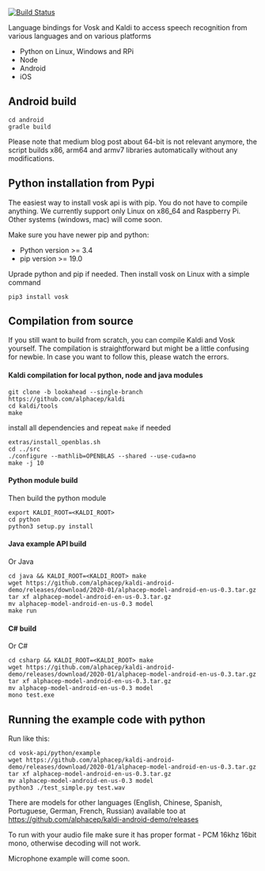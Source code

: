 [![Build Status](https://travis-ci.com/alphacep/vosk-api.svg?branch=master)](https://travis-ci.com/alphacep/vosk-api)

Language bindings for Vosk and Kaldi to access speech recognition from various languages and on various platforms

  * Python on Linux, Windows and RPi
  * Node
  * Android
  * iOS

## Android build

```
cd android
gradle build
```

Please note that medium blog post about 64-bit is not relevant anymore, the script builds x86, arm64 and armv7 libraries automatically without any modifications.

## Python installation from Pypi

The easiest way to install vosk api is with pip. You do not have to compile anything. We currently support only Linux on x86_64 and Raspberry Pi. Other systems (windows, mac) will come soon.

Make sure you have newer pip and python:

  * Python version >= 3.4
  * pip version >= 19.0

Uprade python and pip if needed. Then install vosk on Linux with a simple command

```
pip3 install vosk
```

## Compilation from source

If you still want to build from scratch, you can compile Kaldi and Vosk yourself. The compilation is straightforward but might be a little confusing for newbie. In case you want to follow this, please watch the errors.

#### Kaldi compilation for local python, node and java modules

```
git clone -b lookahead --single-branch https://github.com/alphacep/kaldi
cd kaldi/tools
make
```

install all dependencies and repeat `make` if needed

```
extras/install_openblas.sh
cd ../src
./configure --mathlib=OPENBLAS --shared --use-cuda=no
make -j 10
```

#### Python module build

Then build the python module

```
export KALDI_ROOT=<KALDI_ROOT>
cd python
python3 setup.py install
```

#### Java example API build

Or Java

```
cd java && KALDI_ROOT=<KALDI_ROOT> make
wget https://github.com/alphacep/kaldi-android-demo/releases/download/2020-01/alphacep-model-android-en-us-0.3.tar.gz
tar xf alphacep-model-android-en-us-0.3.tar.gz 
mv alphacep-model-android-en-us-0.3 model
make run
```

#### C# build

Or C#

```
cd csharp && KALDI_ROOT=<KALDI_ROOT> make
wget https://github.com/alphacep/kaldi-android-demo/releases/download/2020-01/alphacep-model-android-en-us-0.3.tar.gz
tar xf alphacep-model-android-en-us-0.3.tar.gz 
mv alphacep-model-android-en-us-0.3 model
mono test.exe
```

## Running the example code with python

Run like this:

```
cd vosk-api/python/example
wget https://github.com/alphacep/kaldi-android-demo/releases/download/2020-01/alphacep-model-android-en-us-0.3.tar.gz
tar xf alphacep-model-android-en-us-0.3.tar.gz 
mv alphacep-model-android-en-us-0.3 model
python3 ./test_simple.py test.wav
```

There are models for other languages (English, Chinese, Spanish, Portuguese, German, French, Russian) available too at https://github.com/alphacep/kaldi-android-demo/releases

To run with your audio file make sure it has proper format - PCM 16khz 16bit mono, otherwise decoding will not work.

Microphone example will come soon.
